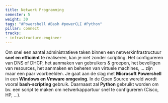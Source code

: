 ```yaml
---
title: Network Programming
semester: 5
weight: 30
tags: "#Powershell #Bash #powerCLI #Python"
pillar: connect
tracks:
- infrastructure-engineer
---
```

Om snel een aantal administratieve taken binnen een netwerkinfrastructuur **snel en efficiënt** te realiseren, kan je niet zonder scripting. Het configureren van DNS of DHCP, het aanmaken van gebruikers & groepen, het beveiligen van resources, het aanmaken en beheren van virtuele machines, ... zijn maar een paar voorbeelden. Je gaat aan de slag met **Microsoft Powershell** in een **Windows en Vmware omgeving**. In de Open Source wereld wordt vooral **bash-scripting** gebruik. Daarnaast zal **Python** gebruikt worden om bv. een script te maken om netwerkappartuur snel te configureren (Cisco, HP, ...).